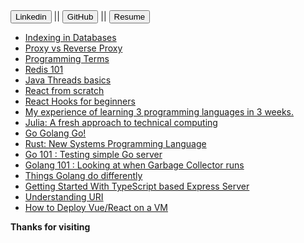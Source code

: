 <link href="style.css" rel="stylesheet">
<a href="https://www.linkedin.com/in/uday-yadav-cs/"><button class="xbutton">Linkedin</button></a>
|| 
<a href="https://github.com/dev117uday"><button class="xbutton">GitHub</button></a>
||
<a href="https://uday-yadav.web.app/"><button class="xbutton">Resume</button></a>


- [Indexing in Databases](./info_bank/indexdb.md)
- [Proxy vs Reverse Proxy](./info_bank/prxyvsrprxy.md)
- [Programming Terms](./info_bank/pro_terms.md)
- [Redis 101](./db/redis101.md)
- [Java Threads basics](./java/threadsintro.md)
- [React from scratch](./js/reactscratch.md)
- [React Hooks for beginners](./js/reacthooks.md)
- [My experience of learning 3 programming languages in 3 weeks.](./docs/three-lang.md)
- [Julia: A fresh approach to technical computing](./docs/intro-julia.md)
- [Go Golang Go!](./docs/go-golang.md)
- [Rust: New Systems Programming Language](./docs/intro-rust.md)
- [Go 101 : Testing simple Go server](./go/go_testing_simple_webserver.md)
- [Golang 101 : Looking at when Garbage Collector runs](./go/go_gc_when_it_runs.md)
- [Things Golang do differently](./go/go_things_go_do_differently.md)
- [Getting Started With TypeScript based Express Server](./tutorials/type-server.md)
- [Understanding URI](./info_bank/uri.md)
- [How to Deploy Vue/React on a VM](./info_bank/vue_on_vm.md)

**Thanks for visiting** 